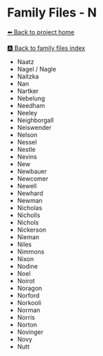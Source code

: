 # Family Files - N


[:arrow_left: Back to project home](https://github.com/FyoAtEPL/VerticalFiles "Back to project home")

[:a: Back to family files index](https://github.com/FyoAtEPL/VerticalFiles/blob/main/FamilyNameIndex.md "Back to family files index")

- Naatz
- Nagel / Nagle
- Naitzka
- Nan
- Nartker
- Nebelung
- Needham
- Neeley
- Neighborgall
- Neiswender
- Nelson
- Nessel
- Nestle
- Nevins
- New
- Newbauer
- Newcomer
- Newell
- Newhard
- Newman
- Nicholas
- Nicholls
- Nichols
- Nickerson
- Nieman
- Niles
- Nimmons
- Nixon
- Nodine
- Noel
- Noirot
- Noragon
- Norford
- Norkooli
- Norman
- Norris
- Norton
- Novinger
- Novy
- Nutt
